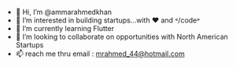 - 👋 Hi, I’m @ammarahmedkhan
- 👀 I’m interested in building startups...with ❤️️ and ˂/code˃
- 🌱 I’m currently learning Flutter
- 💞️ I’m looking to collaborate on opportunities with North American Startups
- 📫 reach me thru email : mrahmed_44@hotmail.com

<!---
ammarahmedkhan/ammarahmedkhan is a ✨ special ✨ repository because its `README.md` (this file) appears on your GitHub profile.
You can click the Preview link to take a look at your changes.
--->
